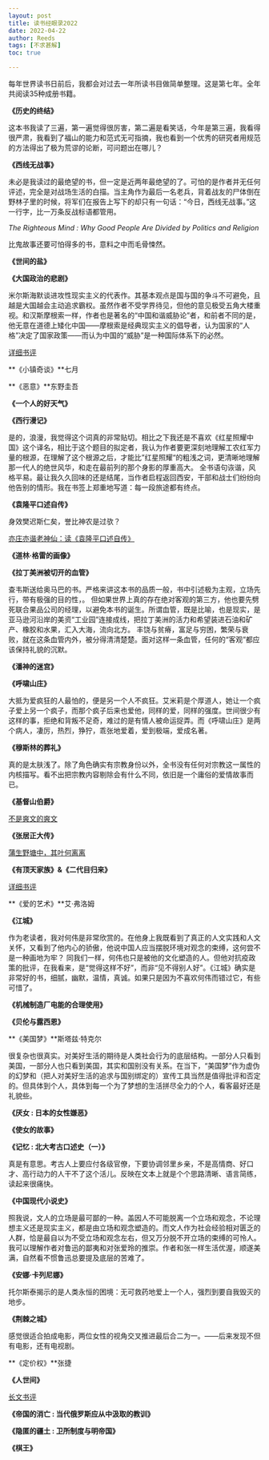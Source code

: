 ```yaml
---
layout: post
title: 读书经眼录2022
date: 2022-04-22
author: Reeds
tags: [不求甚解]
toc: true

---
```


每年世界读书日前后，我都会对过去一年所读书目做简单整理。这是第七年。全年共阅读35种成册书籍。

**《历史的终结》** 

这本书我读了三遍，第一遍觉得很厉害，第二遍是看笑话，今年是第三遍，我看得很严肃，我看到了福山的能力和范式无可指摘，我也看到一个优秀的研究者用规范的方法得出了极为荒谬的论断，可问题出在哪儿？

**《西线无战事》** 

未必是我读过的最绝望的书，但一定是近两年最绝望的了。可怕的是作者并无任何评述，完全是对战场生活的白描。当主角作为最后一名老兵，背着战友的尸体倒在野林子里的时候，将军们在报告上写下的却只有一句话：“今日，西线无战事。”这一行字，比一万条反战标语都管用。  

*The Righteous Mind : Why Good People Are Divided by Politics and Religion*

比鬼故事还要可怕得多的书，意料之中而毛骨悚然。

**《世间的盐》**

**《大国政治的悲剧》** 

米尔斯海默谈进攻性现实主义的代表作。其基本观点是国与国的争斗不可避免，且越是大国越会主动追求霸权。虽然作者不受学界待见，但他的意见极受五角大楼重视。和汉斯摩根索一样，作者也是著名的“中国和谐威胁论”者，和前者不同的是，他无意在道德上矮化中国——摩根索是经典现实主义的倡导者，认为国家的“人格”决定了国家政策——而认为中国的“威胁”是一种国际体系下的必然。 

[详细书评](https://yiweipei.github.io/Reeds.Yiwei.Pei/%E5%A4%A7%E5%9B%BD%E6%94%BF%E6%B2%BB%E7%9A%84%E6%82%B2%E5%89%A7/)

**《小镇奇谈》**七月

**《恶意》**东野圭吾

**《一个人的好天气》**

**《西行漫记》** 

是的，浪漫，我觉得这个词真的非常贴切。相比之下我还是不喜欢《红星照耀中国》这个译名，相比于这个题目的拟定者，我认为作者要更深刻地理解工农红军力量的根源，在理解了这个根源之后，才能比”红星照耀“的粗浅之词，更清晰地理解那一代人的绝世风华，和走在最前列的那个身影的厚重高大。 全书语句诙谐，风格平易。最让我久久回味的还是结尾，当作者启程返回西安，干部和战士们纷纷向他告别的情形。我在书签上郑重地写道：每一段旅途都有终点。 

**《袁隆平口述自传》** 

身效樊迟斯仁矣，誉比神农是过欤？

[亦庄亦谐老神仙：读《袁隆平口述自传》](https://yiweipei.github.io/Reeds.Yiwei.Pei/%E4%BA%A6%E5%BA%84%E4%BA%A6%E8%B0%90%E8%80%81%E7%A5%9E%E4%BB%99-%E8%AF%BB-%E8%A2%81%E9%9A%86%E5%B9%B3%E5%8F%A3%E8%BF%B0%E8%87%AA%E4%BC%A0/)

**《道林·格雷的画像》**

**《拉丁美洲被切开的血管》**

查韦斯送给奥马巴的书。严格来讲这本书的品质一般，书中引述极为主观，立场先行，带有极强的目的性，。 但如果世界上真的存在绝对客观的第三方，他也要先劈死联合果品公司的经理，以避免本书的诞生。所谓血管，既是比喻，也是现实，是亚马逊河沿岸的美资“工业园”连接成线，把拉丁美洲的活力和希望装进石油和矿产、橡胶和水果，汇入大海，流向北方。 丰饶与贫瘠，富足与穷困，繁荣与衰败，就在这条血管内外，被分得清清楚楚。面对这样一条血管，任何的“客观”都应该保持礼貌的沉默。

**《潘神的迷宫》**

**《呼啸山庄》**

大抵为爱疯狂的人最怕的，便是另一个人不疯狂。艾米莉是个厚道人，她让一个疯子爱上另一个疯子，而那个疯子后来也爱他，同样的爱，同样的强度。世间很少有这样的事，拒绝和背叛不足奇，难过的是有情人被命运捉弄。而《呼啸山庄》是两个病人，凄厉，热烈，狰狞，乖张地爱着，爱到极端，爱成名著。

**《穆斯林的葬礼》**

真的是太肤浅了。除了角色确实有宗教身份以外，全书没有任何对宗教这一属性的内核描写。看不出把宗教内容剔除会有什么不同，依旧是一个庸俗的爱情故事而已。

**《基督山伯爵》**

[不是爽文的爽文](https://yiweipei.github.io/Reeds.Yiwei.Pei/%E4%B8%8D%E6%98%AF%E7%88%BD%E6%96%87%E7%9A%84%E7%88%BD%E6%96%87-%E7%AE%80%E8%AE%BA-%E5%9F%BA%E7%9D%A3%E5%B1%B1%E4%BC%AF%E7%88%B5/)

**《张居正大传》**

[蒲生野塘中，其叶何离离](https://yiweipei.github.io/Reeds.Yiwei.Pei/%E8%92%B2%E7%94%9F%E9%87%8E%E5%A1%98%E4%B8%AD-%E5%85%B6%E5%8F%B6%E4%BD%95%E7%A6%BB%E7%A6%BB/)

**《有顶天家族》&《二代目归来》**

[详细书评](https://yiweipei.github.io/Reeds.Yiwei.Pei/%E6%9C%89%E9%A1%B6%E5%A4%A9%E5%AE%B6%E6%97%8F-%E5%A4%96%E4%B8%80%E5%8D%B7/)

**《爱的艺术》**艾·弗洛姆

**《江城》**

作为老读者，我对何伟是非常欣赏的。在他身上我既看到了真正的人文实践和人文关怀，又看到了他内心的骄傲，他说中国人应当摆脱环境对观念的束缚，这何尝不是一种画地为牢？ 同我们一样，何伟也只是被他的文化塑造的人。但他对抗疫政策的批评，在我看来，是“觉得这样不好”，而非“见不得别人好”。《江城》确实是非常好的书，细腻，幽默，温情，真诚。如果只是因为不喜欢何伟而错过它，有些可惜了。

**《机械制造厂电能的合理使用》**

**《贝伦与露西恩》**

**《美国梦》**斯塔兹·特克尔

很复杂也很真实。对美好生活的期待是人类社会行为的底层结构。一部分人只看到美国，一部分人也只看到美国，其实和国别没有关系。在当下，“美国梦”作为虚伪的幻梦和（把人对美好生活的追求与国别绑定的）宣传工具当然是值得批评和否定的。但具体到个人，具体到每一个为了梦想的生活拼尽全力的个人，看客最好还是礼貌些。

**《厌女 : 日本的女性嫌恶》**

**《使女的故事》**

**《记忆 : 北大考古口述史（一）》**

真是有意思。考古人上要应付各级官僚，下要协调邻里乡亲，不是高情商、好口才、高行动力的人干不了这个活儿。反映在文本上就是个个思路清晰、语言简练，读起来很痛快。

**《中国现代小说史》**

照我说，文人的立场是最可鄙的一种。盖因人不可能脱离一个立场和观念，不论理想主义还是现实主义，都是由立场和观念塑造的。而文人作为社会经验相对匮乏的人群，恰是最自以为不受立场和观念左右，但又万分脱不开立场的束缚的可怜人。我可以理解作者对鲁迅的鄙夷和对张爱玲的推崇。作者和张一样生活优渥，顺遂美满，自然看不惯鲁迅总要提及底层的苦难了。

**《安娜·卡列尼娜》**

托尔斯泰揭示的是人类永恒的困境：无可救药地爱上一个人，强烈到要自我毁灭的地步。

**《荆棘之城》**

感觉很适合拍成电影，两位女性的视角交叉推进最后合二为一。——后来发现不但有电影，还有电视剧。

**《定价权》**张捷

**《人世间》**

[长文书评](https://yiweipei.github.io/Reeds.Yiwei.Pei/%E4%BA%BA%E4%B8%96%E9%97%B4-%E4%BA%BA%E4%B8%96%E9%97%B4/)

**《帝国的消亡 : 当代俄罗斯应从中汲取的教训》**

**《隐匿的疆土 : 卫所制度与明帝国》**

**《棋王》**